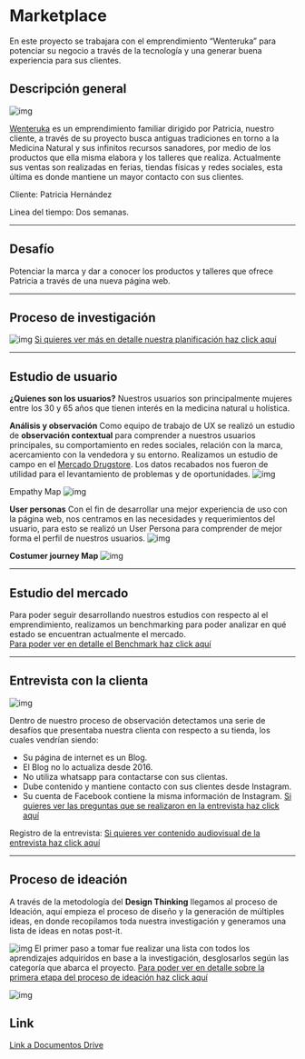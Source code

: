 # Marketplace
En este proyecto se trabajara con el emprendimiento “Wenteruka” para potenciar su negocio a través de la tecnología y una generar buena experiencia para sus clientes.

## Descripción general
![img](https://raw.githubusercontent.com/camilaAstorgaBatarce/scl-2018-02-ux-marketplace/master/img/instagram.jpg)

[Wenteruka](https://instagram.com/wenteruka) es un emprendimiento familiar dirigido por Patricia, nuestro cliente, a través de su proyecto busca antiguas tradiciones en torno a la Medicina Natural y sus infinitos recursos sanadores, por medio de los productos que ella misma elabora y los talleres que realiza.
Actualmente sus ventas son realizadas en ferias, tiendas físicas y redes sociales, esta última es donde mantiene un mayor contacto con sus clientes.

Cliente: Patricia Hernández

Linea del tiempo: Dos semanas.

***

## Desafío
Potenciar la marca y dar a conocer los productos y talleres que ofrece Patricia a través de una nueva página web.

***

## Proceso de investigación
![img](https://raw.githubusercontent.com/camilaAstorgaBatarce/scl-2018-02-ux-marketplace/master/img/procesodeinvestigacion.png)
[Si quieres ver más en detalle nuestra planificación haz click aquí](https://trello.com/b/87xCIck3/wenteruka)

***

## Estudio de usuario
**¿Quienes son los usuarios?**
Nuestros usuarios son principalmente mujeres entre los 30 y 65 años que tienen interés en la medicina natural u holística.

**Análisis y observación**
Como equipo de trabajo de UX se realizó un estudio de **observación contextual** para comprender a nuestros usuarios principales, su comportamiento en redes sociales, relación con la marca, acercamiento con la vendedora y su entorno. Realizamos un estudio de campo en el [Mercado Drugstore](https://www.facebook.com/mercadodrugstore/). Los datos recabados nos fueron de utilidad para el levantamiento de problemas y de oportunidades.
![img](https://raw.githubusercontent.com/camilaAstorgaBatarce/scl-2018-02-ux-marketplace/master/img/fotomercado.png)

Empathy Map
![img](https://raw.githubusercontent.com/camilaAstorgaBatarce/scl-2018-02-ux-marketplace/master/img/mapadeempatia.png)

**User personas**
Con el fin de desarrollar una mejor experiencia de uso con la  página web, nos centramos en las necesidades y requerimientos del usuario, para esto se realizó un User Persona para comprender de mejor forma el perfil de nuestros usuarios.
![img](https://raw.githubusercontent.com/camilaAstorgaBatarce/scl-2018-02-ux-marketplace/master/img/userpersona.png)

**Costumer journey Map**
![img](https://raw.githubusercontent.com/camilaAstorgaBatarce/scl-2018-02-ux-marketplace/master/img/journey.png)

***
##  Estudio del mercado

Para poder seguir desarrollando nuestros estudios con respecto al el emprendimiento, realizamos un benchmarking para poder analizar en qué estado se encuentran actualmente el mercado.  
[Para poder ver en detalle el Benchmark haz click aquí](https://docs.google.com/spreadsheets/d/1Yfj_dTh_dzMDZdHtUiZ7PKAjBj9qE60eJkpYT1EWAx8/edit#gid=0)

***
##  Entrevista con la clienta
![img](https://raw.githubusercontent.com/camilaAstorgaBatarce/scl-2018-02-ux-marketplace/master/img/entrevista.jpg)

Dentro de nuestro proceso de observación detectamos una serie de  desafíos que presentaba nuestra clienta con respecto a su tienda, los cuales vendrían siendo:
- Su página de internet es un Blog.
- El Blog no lo actualiza desde 2016.
- No utiliza whatsapp para contactarse con sus clientas.
- Dube contenido y mantiene contacto con sus clientes desde Instagram.
- Su cuenta de Facebook contiene la misma información de Instagram.
[Si quieres ver las preguntas que se realizaron en la entrevista haz click aquí](https://docs.google.com/document/d/1OrAI9CTvaG1guM6w99O6H248pq52V6W6CtiecCgCjx0/edit)

Registro de la entrevista:
[Si quieres ver contenido audiovisual de la entrevista haz click aquí](https://drive.google.com/drive/folders/1Xjt_Uaa6t29lfOijQDwbrp6cFIYCvMxm)

***
##  Proceso de ideación
A través de la metodología del **Design Thinking** llegamos al proceso de Ideación, aquí empieza el proceso de diseño y la generación de múltiples ideas, en donde recopilamos toda nuestra investigación y generamos una lista de ideas en notas post-it.

![img](https://raw.githubusercontent.com/camilaAstorgaBatarce/scl-2018-02-ux-marketplace/master/img/etapa-uno.png)
El primer paso a tomar fue realizar una lista con todos los aprendizajes adquiridos en base a la investigación, desglosarlos según las categoría que abarca el proyecto.
[Para poder ver en detalle sobre la primera etapa del proceso de ideación haz click aquí](https://trello.com/b/0mKdADM7/conclusiones-wenteruka)

![img](https://raw.githubusercontent.com/camilaAstorgaBatarce/scl-2018-02-ux-marketplace/master/img/insights.png)

## Link
[Link a Documentos Drive](https://drive.google.com/open?id=1OOGjopcCjXfA3CElWhwNsPkQTzDphgsD)
